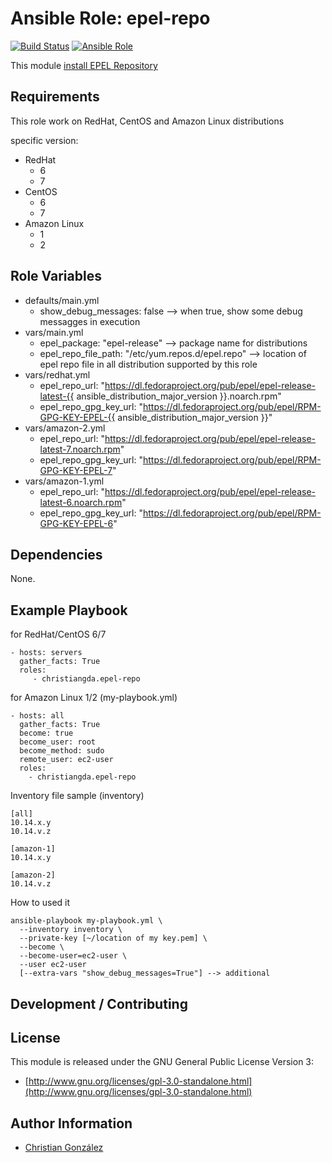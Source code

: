 Ansible Role: epel-repo
=========
[![Build Status](https://travis-ci.org/christiangda/ansible-role-epel-repo.svg?branch=master)](https://travis-ci.org/christiangda/ansible-role-epel-repo)
[![Ansible Role](https://img.shields.io/ansible/role/33302.svg)](https://galaxy.ansible.com/christiangda/epel_repo)

This module [install EPEL Repository](https://fedoraproject.org/wiki/EPEL)

Requirements
------------

This role work on RedHat, CentOS and Amazon Linux distributions

specific version:
* RedHat
  * 6
  * 7
* CentOS
  * 6
  * 7
* Amazon Linux
  * 1
  * 2

Role Variables
--------------

* defaults/main.yml
  * show_debug_messages: false -->  when true, show some debug messagges in execution
* vars/main.yml
  * epel_package: "epel-release" --> package name for distributions
  * epel_repo_file_path: "/etc/yum.repos.d/epel.repo" --> location of epel repo file in all distribution supported by this role
* vars/redhat.yml
  * epel_repo_url: "https://dl.fedoraproject.org/pub/epel/epel-release-latest-{{ ansible_distribution_major_version }}.noarch.rpm"
  * epel_repo_gpg_key_url: "https://dl.fedoraproject.org/pub/epel/RPM-GPG-KEY-EPEL-{{ ansible_distribution_major_version }}"
* vars/amazon-2.yml
  * epel_repo_url: "https://dl.fedoraproject.org/pub/epel/epel-release-latest-7.noarch.rpm"
  * epel_repo_gpg_key_url: "https://dl.fedoraproject.org/pub/epel/RPM-GPG-KEY-EPEL-7"
* vars/amazon-1.yml
  * epel_repo_url: "https://dl.fedoraproject.org/pub/epel/epel-release-latest-6.noarch.rpm"
  * epel_repo_gpg_key_url: "https://dl.fedoraproject.org/pub/epel/RPM-GPG-KEY-EPEL-6"


Dependencies
------------

None.


Example Playbook
----------------

for RedHat/CentOS 6/7

    - hosts: servers
      gather_facts: True
      roles:
         - christiangda.epel-repo

for Amazon Linux 1/2 (my-playbook.yml)

    - hosts: all
      gather_facts: True
      become: true
      become_user: root
      become_method: sudo
      remote_user: ec2-user
      roles:
        - christiangda.epel-repo

Inventory file sample (inventory)

    [all]
    10.14.x.y
    10.14.v.z

    [amazon-1]
    10.14.x.y

    [amazon-2]
    10.14.v.z

How to used it

    ansible-playbook my-playbook.yml \
      --inventory inventory \
      --private-key [~/location of my key.pem] \
      --become \
      --become-user=ec2-user \
      --user ec2-user
      [--extra-vars "show_debug_messages=True"] --> additional

Development / Contributing
--------------------------


License
-------

This module is released under the GNU General Public License Version 3:

* [http://www.gnu.org/licenses/gpl-3.0-standalone.html](http://www.gnu.org/licenses/gpl-3.0-standalone.html)

Author Information
------------------

* [Christian González](https://github.com/christiangda)
